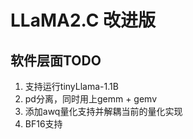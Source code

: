 # LLaMA2.C 改进版

## 软件层面TODO

1. 支持运行tinyLlama-1.1B
2. pd分离，同时用上gemm + gemv
3. 添加awq量化支持并解耦当前的量化实现
4. BF16支持


